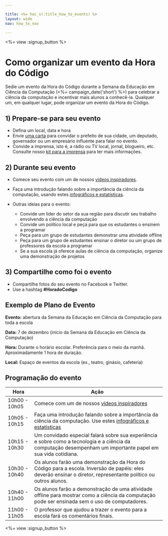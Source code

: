 ```yaml
---

title: <%= hoc_s(:title_how_to_events) %>
layout: wide
nav: how_to_nav

---
```


<%= view :signup_button %>

# Como organizar um evento da Hora do Código

Sedie um evento da Hora do Código durante a Semana da Educação em Ciência da Computação (<%= campaign_date('short') %>) para celebrar a ciência da computação e incentivar mais alunos a conhecê-la. Qualquer um, em qualquer lugar, pode organizar um evento da Hora do Código.

## 1) Prepare-se para seu evento

  * Defina um local, data e hora
  * Envie [uma carta](https://docs.google.com/a/code.org/document/d/1eP41sKW7y0qq_JvkRIgZK8dWYICaGRZ4CCDETXa78wY/edit) para convidar o prefeito de sua cidade, um deputado, governador ou um empresário influente para falar no evento.
  * Convide a imprensa, isto é, a rádio ou TV local, jornal, blogueiro, etc. Consulte nosso [kit para a imprensa](<%= resolve_url('/resources/press-kit') %>) para ter mais informações.

## 2) Durante seu evento

  * Comece seu evento com um de nossos [vídeos inspiradores](<%= resolve_url('/promote#videos') %>).
  * Faça uma introdução falando sobre a importância da ciência da computação, usando estes [infográficos e estatísticas](<%= resolve_url('/resources/stats') %>).   
      
    
  * Outras ideias para o evento: 
      * Convide um líder do setor da sua região para discutir seu trabalho envolvendo a ciência da computação
      * Convide um político local e peça para que os estudantes o ensinem a programar
      * Peça para um grupo de estudantes demonstrar uma atividade offline
      * Peça para um grupo de estudantes ensinar o diretor ou um grupo de professores da escola a programar
      * Se a sua escola já oferece aulas de ciência da computação, organize uma demonstração de projetos

## 3) Compartilhe como foi o evento

  * Compartilhe fotos do seu evento no Facebook e Twitter. 
  * Use a hashtag **#HoradoCodigo**

## Exemplo de Plano de Evento

**Evento:** abertura da Semana da Educação em Ciência da Computação para toda a escola

**Data:** 7 de dezembro (início da Semana da Educação em Ciência da Computação)

**Hora:** Durante o horário escolar. Preferência para o meio da manhã. Aproximadamente 1 hora de duração.

**Local:** Espaço de eventos da escola (ex., teatro, ginásio, cafeteria)   
  


## Programação do evento

| Hora          | Ação                                                                                                                                                           |
| ------------- | -------------------------------------------------------------------------------------------------------------------------------------------------------------- |
| 10h00 - 10h05 | Comece com um de nossos [vídeos inspiradores](<%= resolve_url('/promote#videos') %>)                                                                             |
| 10h05 - 10h15 | Faça uma introdução falando sobre a importância da ciência da computação. Use estes [infográficos e estatísticas](<%= resolve_url('/resources/stats') %>)      |
| 10h15 - 10h30 | Um convidado especial falará sobre sua experiência e sobre como a tecnologia e a ciência da computação desempenham um importante papel em sua vida cotidiana.  |
| 10h30 - 10h40 | Os alunos farão uma demonstração da Hora do Código para a escola. Inversão de papéis: eles deverão ensinar o diretor, representante político ou outros alunos. |
| 10h40 - 11h00 | Os alunos farão a demonstração de uma atividade offline para mostrar como a ciência da computação pode ser ensinada sem o uso de computadores.                 |
| 11h00 - 11h05 | O professor que ajudou a trazer o evento para a escola fará os comentários finais.                                                                             |

<%= view :signup_button %>